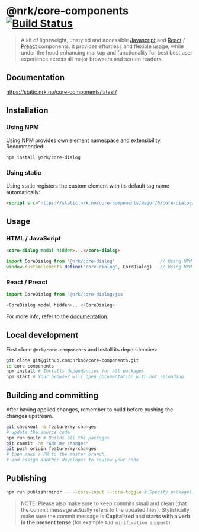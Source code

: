# @nrk/core-components [![Build Status](https://travis-ci.com/nrkno/core-components.svg?branch=master)](https://travis-ci.com/nrkno/core-components)

> A kit of lightweight, unstyled and accessible [Javascript](https://stackoverflow.com/questions/20435653/what-is-vanillajs) and [React](https://reactjs.org/) / [Preact](https://github.com/developit/preact-compat) components.
It provides effortless and flexible usage, while under the hood enhancing markup and functionality for best best user experience across all major browsers and screen readers.

## Documentation
https://static.nrk.no/core-components/latest/


## Installation


### Using NPM

Using NPM provides own element namespace and extensibility. Recommended:

```bash
npm install @nrk/core-dialog
```

### Using static

Using static registers the custom element with its default tag name automatically:

```html
<script src="https://static.nrk.no/core-components/major/6/core-dialog/core-dialog.min.js"></script>
```


## Usage

### HTML / JavaScript

```html
<core-dialog modal hidden>...</core-dialog>
```

```js
import CoreDialog from '@nrk/core-dialog'                 // Using NPM
window.customElements.define('core-dialog', CoreDialog)   // Using NPM
```

### React / Preact

```js
import CoreDialog from '@nrk/core-dialog/jsx'

<CoreDialog modal hidden>...</CoreDialog>
```

For more info, refer to the [documentation](https://static.nrk.no/core-components/latest/).


## Local development
First clone `@nrk/core-components` and install its dependencies:

```bash
git clone git@github.com:nrkno/core-components.git
cd core-components
npm install # Installs dependencies for all packages
npm start # Your browser will open documentation with hot reloading
```

## Building and committing
After having applied changes, remember to build before pushing the changes upstream.

```bash
git checkout -b feature/my-changes
# update the source code
npm run build # Builds all the packages
git commit -am "Add my changes"
git push origin feature/my-changes
# then make a PR to the master branch,
# and assign another developer to review your code
```

## Publishing

```bash
npm run publish:minor -- --core-input --core-toggle # Specify packages to publish
```

> NOTE! Please also make sure to keep commits small and clean (that the commit message actually refers to the updated files).
> Stylistically, make sure the commit message is **Capitalized** and **starts with a verb in the present tense** (for example `Add minification support`).
